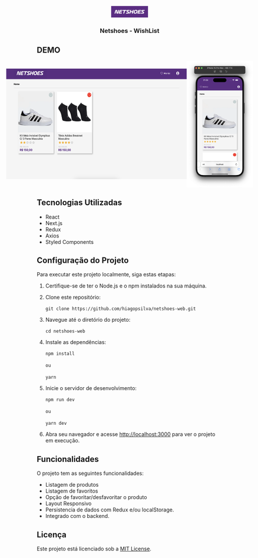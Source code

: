 <div style="text-align:center">
  <img src="./src/assets/logo.png" alt="Descrição da imagem" width="100" style=""/>
  <h3>Netshoes - WishList</h3>
</div>


## DEMO
<div style="display:flex;justify-content:center;align-items:center">
    <img src="./src/assets/demo/demo-web.png" alt="Descrição da imagem" width="490" height="300" style=""/>
    <img src="./src/assets/demo/demo-mobile.png" alt="Descrição da imagem" width="180" style=""/>
</div>

## Tecnologias Utilizadas

- React
- Next.js
- Redux
- Axios
- Styled Components

## Configuração do Projeto

Para executar este projeto localmente, siga estas etapas:

1. Certifique-se de ter o Node.js e o npm instalados na sua máquina.

2. Clone este repositório:

    ```
    git clone https://github.com/hiagopsilva/netshoes-web.git
    ```

3. Navegue até o diretório do projeto:

    ```
    cd netshoes-web 
    ```

4. Instale as dependências:

    ```
    npm install

    ou 

    yarn 
    ```

5. Inicie o servidor de desenvolvimento:

    ```
    npm run dev

    ou 

    yarn dev
    ```

6. Abra seu navegador e acesse [http://localhost:3000](http://localhost:3000) para ver o projeto em execução.

## Funcionalidades

O projeto tem as seguintes funcionalidades:

- Listagem de produtos
- Listagem de favoritos
- Opção de favoritar/desfavoritar o produto
- Layout Responsivo
- Persistencia de dados com Redux e/ou localStorage.
- Integrado com o backend.

## Licença

Este projeto está licenciado sob a [MIT License](https://opensource.org/licenses/MIT).
